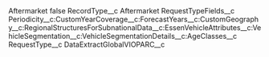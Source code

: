 <?xml version="1.0" encoding="UTF-8"?>
<CustomMetadata xmlns="http://soap.sforce.com/2006/04/metadata" xmlns:xsi="http://www.w3.org/2001/XMLSchema-instance" xmlns:xsd="http://www.w3.org/2001/XMLSchema">
    <label>Aftermarket</label>
    <protected>false</protected>
    <values>
        <field>RecordType__c</field>
        <value xsi:type="xsd:string">Aftermarket</value>
    </values>
    <values>
        <field>RequestTypeFields__c</field>
        <value xsi:type="xsd:string">Periodicity__c:CustomYearCoverage__c:ForecastYears__c:CustomGeography__c:RegionalStructuresForSubnationalData__c:EssenVehicleAttributes__c:VehicleSegmentation__c:VehicleSegmentationDetails__c:AgeClasses__c</value>
    </values>
    <values>
        <field>RequestType__c</field>
        <value xsi:type="xsd:string">DataExtractGlobalVIOPARC__c</value>
    </values>
</CustomMetadata>
